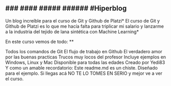 ## ### #### ##### ###### #Hiperblog
Un blog increíble para el curso de Git y Github de Platzi*
El curso de Git y Github de Platzi es lo que me hacía falta para triplicar mi salario y lanzarme a la industria del tejido de lana sintética con Machine Learning*

En este curso vemos de todo: **

Todos los comandos de Git
El flujo de trabajo en Github
El verdadero amor por las buenas practicas
Trucos muy locos del profesor
Incluye ejemplos en Windows, Linux y Mac
Disponible para todas las edades
Creado por Yedi83
Y como un amable recordatorio: Este readme.md es un chiste. Diseñado para el ejemplo. Si llegas acá NO TE LO TOMES EN SERIO y mejor ve a ver el curso.
